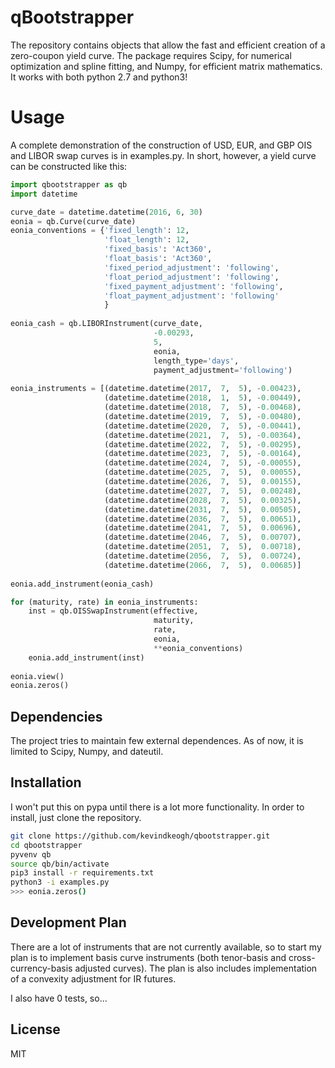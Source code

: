 # qBootstrapper

The repository contains objects that allow the fast and efficient creation of a zero-coupon yield curve. The package requires Scipy, for numerical optimization and spline fitting, and Numpy, for efficient matrix mathematics. It works with both python 2.7 and python3!

# Usage
A complete demonstration of the construction of USD, EUR, and GBP OIS and LIBOR swap curves is in examples.py. In short, however, a yield curve can be constructed like this:
```python
import qbootstrapper as qb
import datetime

curve_date = datetime.datetime(2016, 6, 30)
eonia = qb.Curve(curve_date)
eonia_conventions = {'fixed_length': 12,
                     'float_length': 12,
                     'fixed_basis': 'Act360',
                     'float_basis': 'Act360',
                     'fixed_period_adjustment': 'following',
                     'float_period_adjustment': 'following',
                     'fixed_payment_adjustment': 'following',
                     'float_payment_adjustment': 'following'
                     }
                     
eonia_cash = qb.LIBORInstrument(curve_date,
                                -0.00293,
                                5,
                                eonia,
                                length_type='days',
                                payment_adjustment='following')
                                
eonia_instruments = [(datetime.datetime(2017,  7,  5), -0.00423),
                     (datetime.datetime(2018,  1,  5), -0.00449),
                     (datetime.datetime(2018,  7,  5), -0.00468),
                     (datetime.datetime(2019,  7,  5), -0.00480),
                     (datetime.datetime(2020,  7,  5), -0.00441),
                     (datetime.datetime(2021,  7,  5), -0.00364),
                     (datetime.datetime(2022,  7,  5), -0.00295),
                     (datetime.datetime(2023,  7,  5), -0.00164),
                     (datetime.datetime(2024,  7,  5), -0.00055),
                     (datetime.datetime(2025,  7,  5),  0.00055),
                     (datetime.datetime(2026,  7,  5),  0.00155),
                     (datetime.datetime(2027,  7,  5),  0.00248),
                     (datetime.datetime(2028,  7,  5),  0.00325),
                     (datetime.datetime(2031,  7,  5),  0.00505),
                     (datetime.datetime(2036,  7,  5),  0.00651),
                     (datetime.datetime(2041,  7,  5),  0.00696),
                     (datetime.datetime(2046,  7,  5),  0.00707),
                     (datetime.datetime(2051,  7,  5),  0.00718),
                     (datetime.datetime(2056,  7,  5),  0.00724),
                     (datetime.datetime(2066,  7,  5),  0.00685)]
                     
eonia.add_instrument(eonia_cash)

for (maturity, rate) in eonia_instruments:
    inst = qb.OISSwapInstrument(effective,
                                maturity,
                                rate,
                                eonia,
                                **eonia_conventions)
    eonia.add_instrument(inst)
    
eonia.view()
eonia.zeros()
```

## Dependencies
The project tries to maintain few external dependences. As of now, it is limited to Scipy, Numpy, and dateutil.

## Installation
I won't put this on pypa until there is a lot more functionality. In order to install, just clone the repository.
```sh
git clone https://github.com/kevindkeogh/qbootstrapper.git
cd qbootstrapper
pyvenv qb
source qb/bin/activate
pip3 install -r requirements.txt
python3 -i examples.py
>>> eonia.zeros()
```

## Development Plan
There are a lot of instruments that are not currently available, so to start my plan is to implement basis curve instruments (both tenor-basis and cross-currency-basis adjusted curves). The plan is also includes implementation of a convexity adjustment for IR futures.

I also have 0 tests, so...

License
-------
MIT
